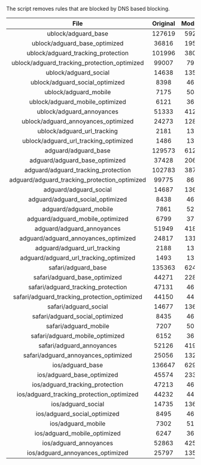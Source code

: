 The script removes rules that are blocked by DNS based blocking.


| File | Original | Modified |
|:----:|:-----:|:-----:|
| ublock/adguard_base | 127619 | 59220 |
| ublock/adguard_base_optimized | 36816 | 19586 |
| ublock/adguard_tracking_protection | 101996 | 38060 |
| ublock/adguard_tracking_protection_optimized | 99007 | 7982 |
| ublock/adguard_social | 14638 | 13578 |
| ublock/adguard_social_optimized | 8398 | 4651 |
| ublock/adguard_mobile | 7175 | 5042 |
| ublock/adguard_mobile_optimized | 6121 | 3606 |
| ublock/adguard_annoyances | 51333 | 41295 |
| ublock/adguard_annoyances_optimized | 24273 | 12830 |
| ublock/adguard_url_tracking | 2181 | 1328 |
| ublock/adguard_url_tracking_optimized | 1486 | 1325 |
| adguard/adguard_base | 129573 | 61243 |
| adguard/adguard_base_optimized | 37428 | 20632 |
| adguard/adguard_tracking_protection | 102783 | 38789 |
| adguard/adguard_tracking_protection_optimized | 99775 | 8695 |
| adguard/adguard_social | 14687 | 13634 |
| adguard/adguard_social_optimized | 8438 | 4695 |
| adguard/adguard_mobile | 7861 | 5222 |
| adguard/adguard_mobile_optimized | 6799 | 3779 |
| adguard/adguard_annoyances | 51949 | 41849 |
| adguard/adguard_annoyances_optimized | 24817 | 13122 |
| adguard/adguard_url_tracking | 2188 | 1335 |
| adguard/adguard_url_tracking_optimized | 1493 | 1332 |
| safari/adguard_base | 135363 | 62489 |
| safari/adguard_base_optimized | 44271 | 22877 |
| safari/adguard_tracking_protection | 47131 | 4604 |
| safari/adguard_tracking_protection_optimized | 44150 | 4456 |
| safari/adguard_social | 14677 | 13618 |
| safari/adguard_social_optimized | 8435 | 4682 |
| safari/adguard_mobile | 7207 | 5078 |
| safari/adguard_mobile_optimized | 6152 | 3636 |
| safari/adguard_annoyances | 52126 | 41949 |
| safari/adguard_annoyances_optimized | 25056 | 13201 |
| ios/adguard_base | 136647 | 62994 |
| ios/adguard_base_optimized | 45574 | 23381 |
| ios/adguard_tracking_protection | 47213 | 4612 |
| ios/adguard_tracking_protection_optimized | 44232 | 4464 |
| ios/adguard_social | 14735 | 13650 |
| ios/adguard_social_optimized | 8495 | 4696 |
| ios/adguard_mobile | 7302 | 5122 |
| ios/adguard_mobile_optimized | 6247 | 3677 |
| ios/adguard_annoyances | 52863 | 42576 |
| ios/adguard_annoyances_optimized | 25797 | 13513 |